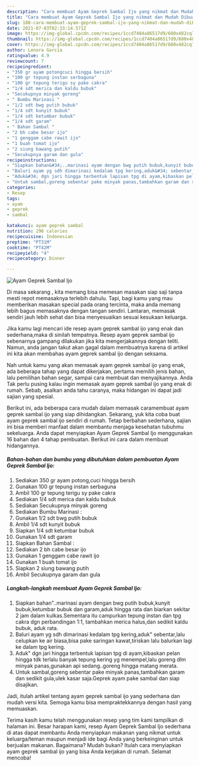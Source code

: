 ```yaml
---
description: "Cara membuat Ayam Geprek Sambal Ijo yang nikmat dan Mudah Dibuat"
title: "Cara membuat Ayam Geprek Sambal Ijo yang nikmat dan Mudah Dibuat"
slug: 188-cara-membuat-ayam-geprek-sambal-ijo-yang-nikmat-dan-mudah-dibuat
date: 2021-07-03T02:33:14.571Z
image: https://img-global.cpcdn.com/recipes/1ccd7404a86517d9/680x482cq70/ayam-geprek-sambal-ijo-foto-resep-utama.jpg
thumbnail: https://img-global.cpcdn.com/recipes/1ccd7404a86517d9/680x482cq70/ayam-geprek-sambal-ijo-foto-resep-utama.jpg
cover: https://img-global.cpcdn.com/recipes/1ccd7404a86517d9/680x482cq70/ayam-geprek-sambal-ijo-foto-resep-utama.jpg
author: Lenora Garcia
ratingvalue: 4.9
reviewcount: 7
recipeingredient:
- "350 gr ayam potongcuci hingga bersih"
- "100 gr tepung instan serbaguna"
- "100 gr tepung terigu sy pake cakra"
- "1/4 sdt merica dan kaldu bubuk"
- "Secukupnya minyak goreng"
- " Bumbu Marinasi "
- "1/2 sdt bwg putih bubuk"
- "1/4 sdt kunyit bubuk"
- "1/4 sdt ketumbar bubuk"
- "1/4 sdt garam"
- " Bahan Sambal "
- "2 bh cabe besar ijo"
- "1 genggam cabe rawit ijo"
- "1 buah tomat ijo"
- "2 siung bawang putih"
- "Secukupnya garam dan gula"
recipeinstructions:
- "Siapkan bahan&#34;..marinasi ayam dengan bwg putih bubuk,kunyit bubuk,ketumbar bubuk dan garam,aduk hingga rata dan biarkan sekitar 2 jam dalam kulkas.Sementara itu campurkan tepung instan dan tpg cakra dgn perbandingan 1:1, tambahkan merica halus,dan sedikit kaldu bubuk, aduk rata."
- "Baluri ayam yg sdh dimarinasi kedalam tpg kering,aduk&#34; sebentar,lalu celupkan ke air biasa,bisa pake saringan kawat,tiriskan lalu balurkan lagi ke dalam tpg kering."
- "Aduk&#34; dgn jari hingga terbentuk lapisan tpg di ayam,kibaskan pelan hingga tdk terlalu banyak tepung kering yg menempel,lalu goreng dlm minyak panas,gunakan api sedang..goreng hingga matang merata."
- "Untuk sambal,goreng sebentar pake minyak panas,tambahkan garam dan sedikit gula,ulek kasar saja.Geprek ayam pake sambal dan siap disajikan."
categories:
- Resep
tags:
- ayam
- geprek
- sambal

katakunci: ayam geprek sambal 
nutrition: 296 calories
recipecuisine: Indonesian
preptime: "PT31M"
cooktime: "PT42M"
recipeyield: "4"
recipecategory: Dinner

---
```



![Ayam Geprek Sambal Ijo](https://img-global.cpcdn.com/recipes/1ccd7404a86517d9/680x482cq70/ayam-geprek-sambal-ijo-foto-resep-utama.jpg)

Di masa  sekarang , kita memang bisa memesan masakan siap saji tanpa mesti repot memasaknya terlebih dahulu. Tapi, bagi kamu yang mau memberikan masakan special pada orang tercinta, maka anda memang lebih bagus memasaknya dengan tangan sendiri. Lantaran, memasak sendiri jauh lebih sehat dan bisa menyesuaikan sesuai kesukaan keluarga.

Jika kamu lagi mencari ide resep ayam geprek sambal ijo yang enak dan sederhana,maka di sinilah tempatnya. Resep ayam geprek sambal ijo  sebenarnya gampang dilakukan jika kita mengerjakannya dengan teliti. Namun, anda jangan takut akan gagal dalam membuatnya 
karena di artikel ini kita akan membahas ayam geprek sambal ijo dengan seksama.  



Nah untuk kamu yang akan memasak ayam geprek sambal ijo yang enak, ada beberapa tahap yang dapat dikerjakan, pertama memilih jenis bahan, lalu pemilihan bahan segar, sampai cara membuat dan menyajikannya. Anda Tak perlu pusing kalau ingin memasak ayam geprek sambal ijo yang enak di rumah. Sebab, asalkan anda  tahu caranya, maka hidangan ini dapat jadi sajian yang spesial.

Berikut ini, ada beberapa cara mudah dalam memasak caramembuat ayam geprek sambal ijo yang siap dihidangkan. Sekarang, yuk kita coba buat ayam geprek sambal ijo sendiri di rumah. Tetap berbahan sederhana, sajian ini bisa memberi manfaat dalam membantu menjaga kesehatan tubuhmu sekeluarga. Anda dapat menyiapkan Ayam Geprek Sambal Ijo menggunakan 16 bahan dan 4 tahap pembuatan. Berikut ini cara dalam membuat hidangannya.

<!--inarticleads1-->

##### Bahan-bahan dan bumbu yang dibutuhkan dalam pembuatan Ayam Geprek Sambal Ijo:

1. Sediakan 350 gr ayam potong,cuci hingga bersih
1. Gunakan 100 gr tepung instan serbaguna
1. Ambil 100 gr tepung terigu sy pake cakra
1. Sediakan 1/4 sdt merica dan kaldu bubuk
1. Sediakan Secukupnya minyak goreng
1. Sediakan  Bumbu Marinasi :
1. Gunakan 1/2 sdt bwg putih bubuk
1. Ambil 1/4 sdt kunyit bubuk
1. Siapkan 1/4 sdt ketumbar bubuk
1. Gunakan 1/4 sdt garam
1. Siapkan  Bahan Sambal :
1. Sediakan 2 bh cabe besar ijo
1. Gunakan 1 genggam cabe rawit ijo
1. Gunakan 1 buah tomat ijo
1. Siapkan 2 siung bawang putih
1. Ambil Secukupnya garam dan gula




<!--inarticleads2-->

##### Langkah-langkah membuat Ayam Geprek Sambal Ijo:

1. Siapkan bahan&#34;..marinasi ayam dengan bwg putih bubuk,kunyit bubuk,ketumbar bubuk dan garam,aduk hingga rata dan biarkan sekitar 2 jam dalam kulkas.Sementara itu campurkan tepung instan dan tpg cakra dgn perbandingan 1:1, tambahkan merica halus,dan sedikit kaldu bubuk, aduk rata.
1. Baluri ayam yg sdh dimarinasi kedalam tpg kering,aduk&#34; sebentar,lalu celupkan ke air biasa,bisa pake saringan kawat,tiriskan lalu balurkan lagi ke dalam tpg kering.
1. Aduk&#34; dgn jari hingga terbentuk lapisan tpg di ayam,kibaskan pelan hingga tdk terlalu banyak tepung kering yg menempel,lalu goreng dlm minyak panas,gunakan api sedang..goreng hingga matang merata.
1. Untuk sambal,goreng sebentar pake minyak panas,tambahkan garam dan sedikit gula,ulek kasar saja.Geprek ayam pake sambal dan siap disajikan.




Jadi, itulah artikel tentang  ayam geprek sambal ijo  yang sederhana dan mudah versi kita. Semoga kamu bisa mempraktekkannya dengan hasil yang memuaskan. 

Terima kasih kamu telah menggunakan resep yang tim kami tampilkan di halaman ini. Besar harapan kami, resep  Ayam Geprek Sambal Ijo sederhana di atas dapat membantu Anda menyiapkan makanan yang nikmat untuk keluarga/teman maupun menjadi ide bagi Anda yang berkeinginan untuk berjualan makanan. Bagaimana? Mudah bukan? Itulah cara menyiapkan ayam geprek sambal ijo yang bisa Anda kerjakan di rumah. Selamat mencoba!


